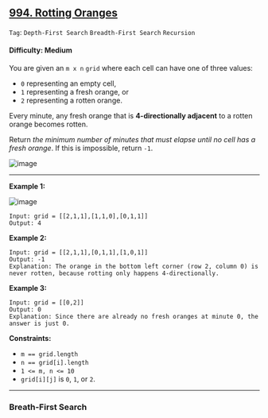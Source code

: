 ## [994. Rotting Oranges](https://leetcode.com/problems/rotting-oranges/)

```Tag```: ```Depth-First Search``` ```Breadth-First Search``` ```Recursion```

#### Difficulty: Medium

You are given an ```m x n``` ```grid``` where each cell can have one of three values:

- ```0``` representing an empty cell,
- ```1``` representing a fresh orange, or
- ```2``` representing a rotten orange.

Every minute, any fresh orange that is __4-directionally adjacent__ to a rotten orange becomes rotten.

Return _the minimum number of minutes that must elapse until no cell has a fresh orange_. If this is impossible, return ```-1```.

![image](https://user-images.githubusercontent.com/35042430/224512344-038804b7-20a9-4b0b-8724-1163dc2234bd.png)

---

__Example 1:__

![image](https://assets.leetcode.com/uploads/2019/02/16/oranges.png)
```
Input: grid = [[2,1,1],[1,1,0],[0,1,1]]
Output: 4
```

__Example 2:__
```
Input: grid = [[2,1,1],[0,1,1],[1,0,1]]
Output: -1
Explanation: The orange in the bottom left corner (row 2, column 0) is never rotten, because rotting only happens 4-directionally.
```

__Example 3:__
```
Input: grid = [[0,2]]
Output: 0
Explanation: Since there are already no fresh oranges at minute 0, the answer is just 0.
```

__Constraints:__

- ```m == grid.length```
- ```n == grid[i].length```
- ```1 <= m, n <= 10```
- ```grid[i][j]``` is ```0```, ```1```, or ```2```.

---

### Breath-First Search

```Python

```

